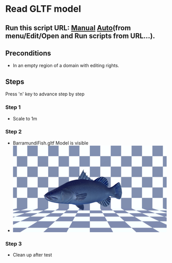 # Read GLTF model
## Run this script URL: [Manual](./test.js?raw=true)   [Auto](./testAuto.js?raw=true)(from menu/Edit/Open and Run scripts from URL...).

## Preconditions
- In an empty region of a domain with editing rights.

## Steps
Press 'n' key to advance step by step

### Step 1
- Scale to 1m
### Step 2
- BarramundiFish.gltf Model is visible
- ![](./ExpectedImage_00000.png)
### Step 3
- Clean up after test
